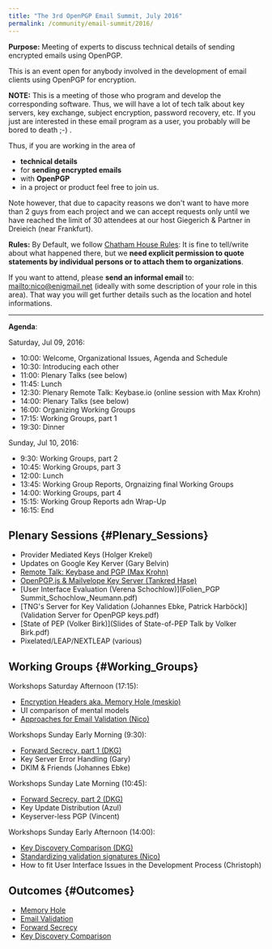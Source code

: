 ```yaml
---
title: "The 3rd OpenPGP Email Summit, July 2016"
permalink: /community/email-summit/2016/
---
```


**Purpose:** Meeting of experts to discuss technical details of sending
encrypted emails using OpenPGP.

This is an event open for anybody involved in the development of email
clients using OpenPGP for encryption.

**NOTE:** This is a meeting of those who program
and develop the corresponding software. Thus, we will have a lot of tech
talk about key servers, key exchange, subject encryption, password
recovery, etc. If you just are interested in these email program as a
user, you probably will be bored to death ;-) .

Thus, if you are working in the area of

-   **technical details**
-   for **sending encrypted emails**
-   with **OpenPGP**
-   in a project or product feel free to join us.

Note however, that due to capacity reasons we don't want to have more
than 2 guys from each project and we can accept requests only until we
have reached the limit of 30 attendees at our host Giegerich & Partner
in Dreieich (near Frankfurt).

**Rules:** By Default, we follow [Chatham House
Rules](https://en.wikipedia.org/wiki/Chatham_House_Rule): It is
fine to tell/write about what happened there, but we **need explicit
permission to quote statements by individual persons or to attach them
to organizations**.

If you want to attend, please **send an informal email** to:
[mailto:nico@enigmail.net](mailto:nico@enigmail.net) (ideally
with some description of your role in this area). That way you will get
further details such as the location and hotel informations.

------------------------------------------------------------------------

**Agenda**:

Saturday, Jul 09, 2016:

-   10:00: Welcome, Organizational Issues, Agenda and Schedule
-   10:30: Introducing each other
-   11:00: Plenary Talks (see below)
-   11:45: Lunch
-   12:30: Plenary Remote Talk: Keybase.io (online session with Max
    Krohn)
-   14:00: Plenary Talks (see below)
-   16:00: Organizing Working Groups
-   17:15: Working Groups, part 1
-   19:30: Dinner

Sunday, Jul 10, 2016:

-   9:30: Working Groups, part 2
-   10:45: Working Groups, part 3
-   12:00: Lunch
-   13:45: Working Group Reports, Orgnaizing final Working Groups
-   14:00: Working Groups, part 4
-   15:15: Working Group Reports adn Wrap-Up
-   16:15: End

## Plenary Sessions {#Plenary_Sessions}

-   Provider Mediated Keys (Holger Krekel)
-   Updates on Google Key Kerver (Gary Belvin)
-   [Remote Talk: Keybase and PGP (Max
    Krohn)](talk_KeybaseAndPGP_160709.pdf)
-   [OpenPGP.js & Mailvelope Key Server (Tankred
    Hase)](http://slides.com/tanx/openpgp-summit-2016#/5)
-   [User Interface Evaluation (Verena
    Schochlow)](Folien_PGP Summit_Schochlow_Neumann.pdf)
-   [TNG's Server for Key Validation (Johannes Ebke, Patrick
    Harböck)](Validation Server for OpenPGP keys.pdf)
-   [State of PEP (Volker
    Birk)](Slides of State-of-PEP Talk by Volker Birk.pdf)
-   Pixelated/LEAP/NEXTLEAP
    (various)

## Working Groups {#Working_Groups}

Workshops Saturday Afternoon (17:15):

-   [Encryption Headers aka. Memory Hole
    (meskio)](minutes/memory-hole)
-   UI comparison of mental models
-   [Approaches for Email Validation
    (Nico)](minutes/email-validation)

Workshops Sunday Early Morning (9:30):

-   [Forward Secrecy, part 1
    (DKG)](minutes/forward-secrecy)
-   Key Server Error Handling (Gary)
-   DKIM & Friends (Johannes Ebke)

Workshops Sunday Late Morning (10:45):

-   [Forward Secrecy, part 2
    (DKG)](minutes/forward-secrecy)
-   Key Update Distribution (Azul)
-   Keyserver-less PGP (Vincent)

Workshops Sunday Early Afternoon (14:00):

-   [Key Discovery Comparison
    (DKG)](minutes/key-discovery)
-   [Standardizing validation signatures
    (Nico)](minutes/email-validation)
-   How to fit User Interface Issues in the Development Process
    (Christoph)

## Outcomes {#Outcomes}

- [Memory Hole](minutes/memory-hole)
- [Email Validation](minutes/email-validation)
- [Forward Secrecy](minutes/forward-secrecy)
- [Key Discovery Comparison](minutes/key-discovery)

